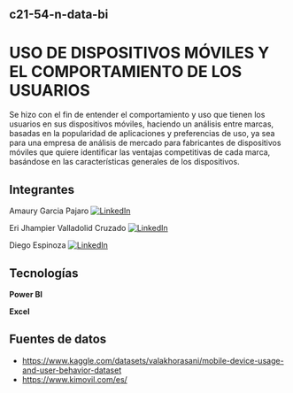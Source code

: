 
## c21-54-n-data-bi


# USO DE DISPOSITIVOS MÓVILES Y EL COMPORTAMIENTO DE LOS USUARIOS

Se hizo con el fin de entender el comportamiento y uso que tienen los usuarios en sus dispositivos móviles, haciendo un análisis entre marcas, basadas en la popularidad de aplicaciones y preferencias de uso, ya sea para una empresa de análisis de mercado para fabricantes de dispositivos móviles que quiere identificar las ventajas competitivas de cada marca, basándose en las características generales de los dispositivos. 






## Integrantes

Amaury Garcia Pajaro [![LinkedIn](https://img.shields.io/badge/LinkedIn-%230077B5.svg?logo=linkedin&logoColor=white)](https://www.linkedin.com/in/amaury-andres-garcia-pajaro/)

Eri Jhampier Valladolid Cruzado
 [![LinkedIn](https://img.shields.io/badge/LinkedIn-%230077B5.svg?logo=linkedin&logoColor=white)](https://www.linkedin.com/in/eri-jhampier-valladolid-cruzado-188a67317?utm_source=share&utm_campaign=share_via&utm_content=profile&utm_medium=android_app)

Diego Espinoza
[![LinkedIn](https://img.shields.io/badge/LinkedIn-%230077B5.svg?logo=linkedin&logoColor=white)](https://www.linkedin.com/in/diego-espinoza-769150260/)



## Tecnologías

**Power BI**

**Excel**


## Fuentes de datos

- https://www.kaggle.com/datasets/valakhorasani/mobile-device-usage-and-user-behavior-dataset
- https://www.kimovil.com/es/


